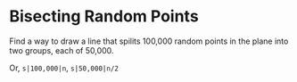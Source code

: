 # Bisecting Random Points
Find a way to draw a line that spilits 100,000 random points in the plane into two groups, each of 50,000.

Or, `s|100,000|n`, `s|50,000|n/2`
